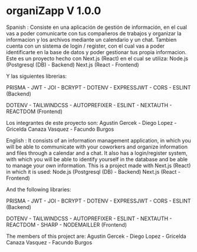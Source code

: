 # organiZapp V 1.0.0

Spanish :
Consiste en una aplicación de gestión de información, en el cual vas a poder comunicarte con tus compañeros de trabajos y organizar la informacion y los archivos mediante un calendario y un chat. Tambien cuenta con un sistema de login / register, con el cual vas a poder identificarte en la base de datos y poder gestionar tus propia informacion.
Este es un proyecto hecho con Next.js (React) en el cual se utiliza:
Node.js (Postgresql (DB) - Backend)
Next.js (React - Frontend)

Y las siguientes librerias:

PRISMA - JWT - JOI - BCRYPT - DOTENV - EXPRESSJWT - CORS - ESLINT (Backend)

DOTENV - TAILWINDCSS - AUTOPREFIXER - ESLINT - NEXTAUTH - REACTDOM (Frontend)

Los integrantes de este proyecto son: Agustin Gercek - Diego Lopez - Gricelda Canaza Vasquez - Facundo Burgos

English :
It consists of an information management application, in which you will be able to communicate with your coworkers and organize information and files through a calendar and a chat. It also has a login/register system, with which you will be able to identify yourself in the database and be able to manage your own information.
This is a project made with Next.js (React) in which it is used:
Node.js (Postgresql (DB) - Backend)
Next.js (React - Frontend)

And the following libraries:

PRISMA - JWT - JOI - BCRYPT - DOTENV - EXPRESSJWT - CORS - ESLINT (Backend)

DOTENV - TAILWINDCSS - AUTOPREFIXER - ESLINT - NEXTAUTH - REACTDOM - SHARP - NODEMAILLER (Frontend)

The members of this project are: Agustin Gercek - Diego Lopez - Gricelda Canaza Vasquez - Facundo Burgos
